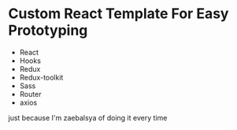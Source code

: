 <h1>Custom React Template For Easy Prototyping</h1>
<ul>
  <li>React</li>
  <li>Hooks</li>
  <li>Redux</li>
  <li>Redux-toolkit</li>
  <li>Sass</li>
  <li>Router</li>
  <li>axios</li>
</ul>

<p>just because I'm zaebalsya of doing it every time</p>
